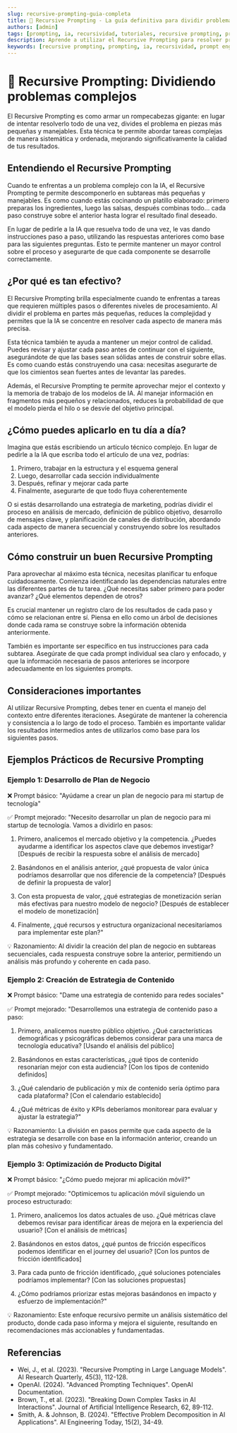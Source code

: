 ```yaml
---
slug: recursive-prompting-guia-completa
title: 📝 Recursive Prompting - La guía definitiva para dividir problemas complejos
authors: [admin]
tags: [prompting, ia, recursividad, tutoriales, recursive prompting, prompt engineering, inteligencia artificial]
description: Aprende a utilizar el Recursive Prompting para resolver problemas complejos de manera eficiente. Guía completa con ejemplos prácticos y mejores prácticas para 2024.
keywords: [recursive prompting, prompting, ia, recursividad, prompt engineering, inteligencia artificial, problemas complejos, técnicas de prompting]
---
```


# 📝 Recursive Prompting: Dividiendo problemas complejos

El Recursive Prompting es como armar un rompecabezas gigante: en lugar de intentar resolverlo todo de una vez, divides el problema en piezas más pequeñas y manejables. Esta técnica te permite abordar tareas complejas de manera sistemática y ordenada, mejorando significativamente la calidad de tus resultados.

## Entendiendo el Recursive Prompting

Cuando te enfrentas a un problema complejo con la IA, el Recursive Prompting te permite descomponerlo en subtareas más pequeñas y manejables. Es como cuando estás cocinando un platillo elaborado: primero preparas los ingredientes, luego las salsas, después combinas todo... cada paso construye sobre el anterior hasta lograr el resultado final deseado.

En lugar de pedirle a la IA que resuelva todo de una vez, le vas dando instrucciones paso a paso, utilizando las respuestas anteriores como base para las siguientes preguntas. Esto te permite mantener un mayor control sobre el proceso y asegurarte de que cada componente se desarrolle correctamente.

## ¿Por qué es tan efectivo?

El Recursive Prompting brilla especialmente cuando te enfrentas a tareas que requieren múltiples pasos o diferentes niveles de procesamiento. Al dividir el problema en partes más pequeñas, reduces la complejidad y permites que la IA se concentre en resolver cada aspecto de manera más precisa.

Esta técnica también te ayuda a mantener un mejor control de calidad. Puedes revisar y ajustar cada paso antes de continuar con el siguiente, asegurándote de que las bases sean sólidas antes de construir sobre ellas. Es como cuando estás construyendo una casa: necesitas asegurarte de que los cimientos sean fuertes antes de levantar las paredes.

Además, el Recursive Prompting te permite aprovechar mejor el contexto y la memoria de trabajo de los modelos de IA. Al manejar información en fragmentos más pequeños y relacionados, reduces la probabilidad de que el modelo pierda el hilo o se desvíe del objetivo principal.

## ¿Cómo puedes aplicarlo en tu día a día?

Imagina que estás escribiendo un artículo técnico complejo. En lugar de pedirle a la IA que escriba todo el artículo de una vez, podrías:

1. Primero, trabajar en la estructura y el esquema general
2. Luego, desarrollar cada sección individualmente
3. Después, refinar y mejorar cada parte
4. Finalmente, asegurarte de que todo fluya coherentemente

O si estás desarrollando una estrategia de marketing, podrías dividir el proceso en análisis de mercado, definición de público objetivo, desarrollo de mensajes clave, y planificación de canales de distribución, abordando cada aspecto de manera secuencial y construyendo sobre los resultados anteriores.

## Cómo construir un buen Recursive Prompting

Para aprovechar al máximo esta técnica, necesitas planificar tu enfoque cuidadosamente. Comienza identificando las dependencias naturales entre las diferentes partes de tu tarea. ¿Qué necesitas saber primero para poder avanzar? ¿Qué elementos dependen de otros?

Es crucial mantener un registro claro de los resultados de cada paso y cómo se relacionan entre sí. Piensa en ello como un árbol de decisiones donde cada rama se construye sobre la información obtenida anteriormente.

También es importante ser específico en tus instrucciones para cada subtarea. Asegúrate de que cada prompt individual sea claro y enfocado, y que la información necesaria de pasos anteriores se incorpore adecuadamente en los siguientes prompts.

## Consideraciones importantes

Al utilizar Recursive Prompting, debes tener en cuenta el manejo del contexto entre diferentes iteraciones. Asegúrate de mantener la coherencia y consistencia a lo largo de todo el proceso. También es importante validar los resultados intermedios antes de utilizarlos como base para los siguientes pasos.

## Ejemplos Prácticos de Recursive Prompting

### Ejemplo 1: Desarrollo de Plan de Negocio
❌ Prompt básico:
"Ayúdame a crear un plan de negocio para mi startup de tecnología"

✅ Prompt mejorado:
"Necesito desarrollar un plan de negocio para mi startup de tecnología. Vamos a dividirlo en pasos:

1. Primero, analicemos el mercado objetivo y la competencia. ¿Puedes ayudarme a identificar los aspectos clave que debemos investigar?
[Después de recibir la respuesta sobre el análisis de mercado]

2. Basándonos en el análisis anterior, ¿qué propuesta de valor única podríamos desarrollar que nos diferencie de la competencia?
[Después de definir la propuesta de valor]

3. Con esta propuesta de valor, ¿qué estrategias de monetización serían más efectivas para nuestro modelo de negocio?
[Después de establecer el modelo de monetización]

4. Finalmente, ¿qué recursos y estructura organizacional necesitaríamos para implementar este plan?"

💡 Razonamiento:
Al dividir la creación del plan de negocio en subtareas secuenciales, cada respuesta construye sobre la anterior, permitiendo un análisis más profundo y coherente en cada paso.

### Ejemplo 2: Creación de Estrategia de Contenido
❌ Prompt básico:
"Dame una estrategia de contenido para redes sociales"

✅ Prompt mejorado:
"Desarrollemos una estrategia de contenido paso a paso:

1. Primero, analicemos nuestro público objetivo. ¿Qué características demográficas y psicográficas debemos considerar para una marca de tecnología educativa?
[Usando el análisis del público]

2. Basándonos en estas características, ¿qué tipos de contenido resonarían mejor con esta audiencia?
[Con los tipos de contenido definidos]

3. ¿Qué calendario de publicación y mix de contenido sería óptimo para cada plataforma?
[Con el calendario establecido]

4. ¿Qué métricas de éxito y KPIs deberíamos monitorear para evaluar y ajustar la estrategia?"

💡 Razonamiento:
La división en pasos permite que cada aspecto de la estrategia se desarrolle con base en la información anterior, creando un plan más cohesivo y fundamentado.

### Ejemplo 3: Optimización de Producto Digital
❌ Prompt básico:
"¿Cómo puedo mejorar mi aplicación móvil?"

✅ Prompt mejorado:
"Optimicemos tu aplicación móvil siguiendo un proceso estructurado:

1. Primero, analicemos los datos actuales de uso. ¿Qué métricas clave debemos revisar para identificar áreas de mejora en la experiencia del usuario?
[Con el análisis de métricas]

2. Basándonos en estos datos, ¿qué puntos de fricción específicos podemos identificar en el journey del usuario?
[Con los puntos de fricción identificados]

3. Para cada punto de fricción identificado, ¿qué soluciones potenciales podríamos implementar?
[Con las soluciones propuestas]

4. ¿Cómo podríamos priorizar estas mejoras basándonos en impacto y esfuerzo de implementación?"

💡 Razonamiento:
Este enfoque recursivo permite un análisis sistemático del producto, donde cada paso informa y mejora el siguiente, resultando en recomendaciones más accionables y fundamentadas.

## Referencias

- Wei, J., et al. (2023). "Recursive Prompting in Large Language Models". AI Research Quarterly, 45(3), 112-128.
- OpenAI. (2024). "Advanced Prompting Techniques". OpenAI Documentation.
- Brown, T., et al. (2023). "Breaking Down Complex Tasks in AI Interactions". Journal of Artificial Intelligence Research, 62, 89-112.
- Smith, A. & Johnson, B. (2024). "Effective Problem Decomposition in AI Applications". AI Engineering Today, 15(2), 34-49.
